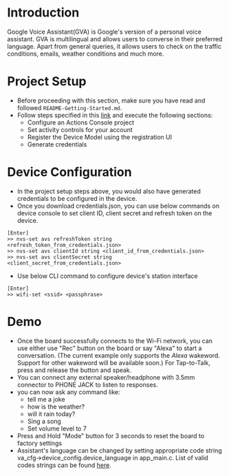 # Introduction
Google Voice Assistant(GVA) is Google's version of a personal voice assistant. GVA is multilingual and allows users to converse in their preferred language. Apart from general queries, it allows users to check on the traffic conditions, emails, weather conditions and much more.

# Project Setup
* Before proceeding with this section, make sure you have read and followed `README-Getting-Started.md`.
* Follow steps specified in this [link](https://developers.google.com/assistant/sdk/guides/library/python/embed/config-dev-project-and-account) and execute the following sections:
  * Configure an Actions Console project
  * Set activity controls for your account
  * Register the Device Model using the registration UI
  * Generate credentials

# Device Configuration
* In the project setup steps above, you would also have generated credentials to be configured in the device.
* Once you download credentials.json, you can use below commands on device console to set client ID, client secret and refresh token on the device.
```
[Enter]
>> nvs-set avs refreshToken string <refresh_token_from_credentials.json>
>> nvs-set avs clientId string <client_id_from_credentials.json>
>> nvs-set avs clientSecret string <client_secret_from_credentials.json>
```
* Use below CLI command to configure device's station interface
```
[Enter]
>> wifi-set <ssid> <passphrase>
```

# Demo
* Once the board successfully connects to the Wi-Fi network, you can use either use "Rec" button on the board or say "Alexa" to start a conversation. (The current example only supports the _Alexa_ wakeword. Support for other wakeword will be available soon.) For Tap-to-Talk, press and release the button and speak.
* You can connect any external speaker/headphone with 3.5mm connector to PHONE JACK to listen to responses.
* you can now ask any command like:
    * tell me a joke
    * how is the weather?
    * will it rain today?
    * Sing a song
    * Set volume level to 7
* Press and Hold "Mode" button for 3 seconds to reset the board to factory settings
* Assistant's language can be changed by setting appropriate code string va_cfg->device_config.device_language in app_main.c. List of valid codes strings can be found [here](https://developers.google.com/actions/localization/languages-locales).
